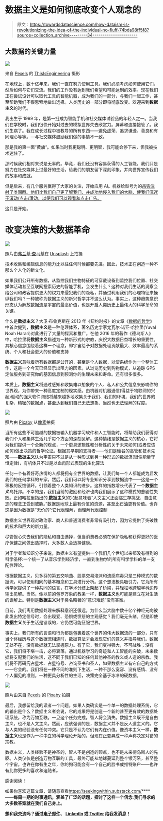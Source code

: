 # 数据主义是如何彻底改变个人观念的

> 原文：<https://towardsdatascience.com/how-dataism-is-revolutionizing-the-idea-of-the-individual-no-fluff-74bda98ff5f8?source=collection_archive---------34----------------------->

## 大数据的关键力量

![](img/8b65810559b6b8e6ab62fa888dc4d3b4.png)

来自 [Pexels](https://www.pexels.com/photo/code-projected-over-woman-3861969/?utm_content=attributionCopyText&utm_medium=referral&utm_source=pexels) 的 [ThisIsEngineering](https://www.pexels.com/@thisisengineering?utm_content=attributionCopyText&utm_medium=referral&utm_source=pexels) 摄影

在地球上，数十亿年来，我们一直在努力使用工具。我们必须考虑如何使用它们，然后如何与它们交流。我们的工作没有达到我们希望和可能达到的效率。现在我们正在尝试设计可以取代工具的智能机器，成为我们的一部分，与我们一起工作，甚至帮助我们不假思索地做出选择。人类历史的一部分即将彻底改变。欢迎来到**数据主义**的时代。

我出生于 1999 年，是第一批成为智能手机和社交媒体试验品的年轻人之一。当我们在学校时，我们很快开始对过去的模拟世界失去欣赏力。屏幕和连接接管了。我们生病了。我在成长过程中被教导的所有东西——避免虚荣、追求谦逊、善良和有同理心等等。—与社交媒体鼓励我们做的事情不一致。

那是我的第一面“黄旗”。如果当时我更聪明、更明智，我可能会停下来，但我被技术迷住了。

那时候我们相对来说是无辜的。毕竟，我们还没有容易获得的人工智能。我们只是努力在社交媒体上过最好的生活，给我们的朋友留下深刻印象，并向世界宣传我们的故事和成就。

但是后来，有几个服务赢得了大家的关注，开始应用 AI。机器给型号为的[吊钩注射了类固醇。他们比我们自己更了解我们，并成功地侵入我们的大脑，使我们沉迷于滚动/点击/滑动，以便我们可以观看和点击广告。](https://www.google.com/url?sa=t&rct=j&q=&esrc=s&source=web&cd=&cad=rja&uact=8&ved=2ahUKEwjOkbC__6rvAhW-qksFHeWuCQAQFjAUegQIARAD&url=https%3A%2F%2Fwww.productplan.com%2Fglossary%2Fhook-model%2F&usg=AOvVaw1SrSbijNXtVNkvPthuvD1b)

这只是开始。

# 改变决策的大数据革命

![](img/c5618d1b4e79f24ed191ac7fa2bc109c.png)

照片由[弗兰基·查马基](https://unsplash.com/@franki?utm_source=unsplash&utm_medium=referral&utm_content=creditCopyText)在 [Unsplash](/s/photos/big-data?utm_source=unsplash&utm_medium=referral&utm_content=creditCopyText) 上拍摄

技术收集和编辑信息的能力比以往任何时候都要先进。因此，技术正在创造一种不那么个人化的新文化。

如果我们公开所有数据，从监控我们生物特征的可穿戴设备到监控我们位置、社交媒体活动甚至互联网搜索历史的智能手机，会发生什么？这种对我们生活的洞察会给公司和政客提供更大的权力来侵犯我们的隐私，并通过利用我们的心理特征来操纵我们吗？一种被称为数据主义的新兴哲学并不这么认为。事实上，这种趋势意识形态认为解放数据流是宇宙的最高价值，也是开启人类历史上最伟大的科学革命的关键。

什么是**数据主义**？大卫·布鲁克斯在 2013 年《纽约时报》的文章《[数据的哲学](https://www.nytimes.com/2013/02/05/opinion/brooks-the-philosophy-of-data.html)》中首次提到，**数据主义**是一种伦理体系，著名历史学家尤瓦尔·诺亚·哈拉里(Yuval Noah Harari)对此进行了大量的探索和推广。在他 2016 年的著作《德乌斯人》中，哈拉里将**数据主义**描述为一种新形式的宗教，庆祝大数据日益增长的重要性。其核心信念围绕着这样一个理念，即宇宙给予对数据处理贡献最大、效率最高的系统、个人和社会更大的价值和支持

**数据主义**意味着所有数据都是公开的，甚至是个人数据，以使系统作为一个整体工作，这是一个今天已经显示出阻力的因素。从浏览历史到购物模式，从追踪 GPS 定位服务到研究你的基因信息到预测你的生理未来和寿命。还有很多很多。

本质上，**数据主义**将通过感知和收集难以想象的个人、私人和公共信息来影响你的世界观，为你带来一种高度定制的现实感。由机器对机器通信(得益于物联网的兴起)驱动的强大软件网络将越来越多地收集关于我们、我们的环境、我们的世界的复杂、精密的数据点，甚至达到我们自己无法想象、当然也无法理解的程度。

![](img/b2e1872b610e1489863213926063a78e.png)

照片由 [Pixaby](https://www.pexels.com/@pixabay) 从[像素](https://www.pexels.com/photo/time-lapse-photography-of-blue-lights-373543/)拍摄

当所有这些不可逾越的数据被输入机器学习软件和人工智能时，将帮助我们获得对我们个人和集体生活几乎每个方面的深刻见解。这种情绪是数据主义的核心，它将为我们提供一个全新的观点，一个更具逻辑性和分析性的关于未来如何(或者应该如何)做出决策的哲学论证。根据其早期的支持者——他们是硅谷的高管和技术先知——**数据主义**认为宇宙只不过是从一种形式到另一种形式的数据流(很像能量守恒定律)，有机体只不过是以血肉形式表现的生化算法

任何一个有着好奇热情的人都将拥有全世界的数据，让我们每一个人都能成为启发我们的任何学科的专家。然后，我们可以将专业知识分享到数据流中——这是一个积极的反馈循环，引领着整个人类知识的进步。这样的指数增长代表了一个**数据主义**乌托邦。不幸的是，我们当前的激励和经济也向我们展示了这种模式的悲剧性失败。正如哈拉里指出的,**数据主义**的兴起意味着“人文主义正面临生存挑战，自由意志的理念正受到威胁。”数据是地球上最有价值的资源，甚至比石油更有价值。也许这是因为数据是“无价的”:它代表理解，而理解代表控制

数据主义世界观对政治家、商人和普通消费者非常有吸引力，因为它提供了突破性的技术和巨大的新力量。

尽管担心失去我们的隐私和自由选择，但当消费者必须在保护隐私和获得更好的医疗保健之间做出选择时，大多数人会选择健康。

对于学者和知识分子来说，数据主义有望提供一个我们几个世纪以来都没有得到的科学圣杯:一个统一了从音乐学到经济学，一直到生物学的所有科学学科的单一支配性理论。

根据数据主义，贝多芬的第五交响曲、股票交易泡沫和流感病毒只是三种模式的数据流，可以使用相同的基本概念和工具进行分析。这个想法极具吸引力。它为所有科学家提供了一种共同的语言，在学术分歧上架起了桥梁，并轻松地跨越学科边界输出见解。当然，像以前的包罗万象的教条一样，**数据主义**也可能是建立在对生活的误解上。特别是**数据主义**对于臭名昭著的“意识难题”没有答案。

目前，我们离用数据处理来解释意识还很远。为什么当大脑中数十亿个神经元向彼此发出特定信号时，会出现爱、恐惧或愤怒的主观感觉？我们毫无头绪。但是即使**数据主义**关于生活是错误的，它仍然可能征服世界。

事实上，我们所有的言语和行为都是包裹着这个世界的伟大数据流的一部分，只有当个体经历与这个数据流相连时，数据算法才会发现它们的意义并指导我们。数据无处不在，没有数据就无法掌握原力。有了它，我们变得强大，不可战胜；没有它，我们将不堪一击，必将衰落。通过机器学习的奇迹和人工智能的突破，未来数据将支配我们的生活，这不同于我们已知的任何其他神圣的教义或人造的宗教。我们将不再研究占星术、占星符号、咨询圣书和圣人，如果数据主义有它自己的方式——它会的。我们将在一种不同的准则下生活，一种不那么宽容、没有感情、没有个人偏见的准则。一种更具分析性的生活，决策完全基于冰冷的硬数据。

![](img/34b44d9c3da18b22ab5f3852a80ff93e.png)

照片由来自 [Pexels](https://www.pexels.com/photo/time-lapse-photography-of-blue-lights-373543/) 的 [Pixaby](https://www.pexels.com/@pixabay) 拍摄

最后，我想留给我的读者一个问题。如果人类确实是一个单一的数据处理系统，它的输出是什么？数据主义者会说，它的成果将是创造一个新的甚至更有效的数据处理系统，称为万物互联。一旦这个任务完成，智人将会消失。数据主义既不是自由主义，也不是人文主义。然而，应该强调的是，数据主义并不是反人道主义的。它与人类的经验没有任何冲突。它只是不认为它们有内在价值。像资本主义一样，**数据主义**也是作为一种中立的科学理论开始的，但现在正变异成一种声称决定对错的宗教。

数据主义，人类经验不是神圣的，智人不是创造的顶点，也不是未来德乌斯人的先驱。人类仅仅是创造万物互联的工具，最终可能从地球蔓延到整个银河系，甚至整个宇宙。也许在你有生之年，你的狗可能会有一个自己的脸书或推特账户——也许有比你更多的喜欢和追随者。

感谢阅读！

如果你喜欢这篇文章，请随意查看<https://seekingwithin.substack.com/>****——**每周一期的时事通讯，涵盖了广泛的话题，探讨了这样一个信念:我们寻求的大多数答案就在我们自己身上。**

**想和我交流吗？通过[电子邮件](http://mailto:reuben3699@gmail.com/)、 [LinkedIn](https://linkedin.com.in/reubence) 或 [Twitter](https://twitter.com/reuben_rapose) 给我发消息！**